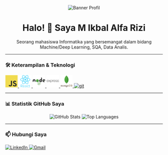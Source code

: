 <p align="center">
  <img src="!<img src="ikbal.jpg" alt="Banner Profil">
</p>

<h1 align="center">Halo! 👋 Saya M Ikbal Alfa Rizi</h1>
<p align="center">
  Seorang mahasiswa Informatika yang bersemangat dalam bidang Machine/Deep Learning, SQA, Data Analis.
</p>

---

### 🛠️ Keterampilan & Teknologi

<p align="left">
  <a href="https://developer.mozilla.org/en-US/docs/Web/JavaScript" target="_blank" rel="noreferrer">
    <img src="https://raw.githubusercontent.com/devicons/devicon/master/icons/javascript/javascript-original.svg" alt="javascript" width="40" height="40"/>
  </a>
  <a href="https://reactjs.org/" target="_blank" rel="noreferrer">
    <img src="https://raw.githubusercontent.com/devicons/devicon/master/icons/react/react-original-wordmark.svg" alt="react" width="40" height="40"/>
  </a>
  <a href="https://nodejs.org" target="_blank" rel="noreferrer">
    <img src="https://raw.githubusercontent.com/devicons/devicon/master/icons/nodejs/nodejs-original-wordmark.svg" alt="nodejs" width="40" height="40"/>
  </a>
  <a href="https://expressjs.com" target="_blank" rel="noreferrer">
    <img src="https://raw.githubusercontent.com/devicons/devicon/master/icons/express/express-original-wordmark.svg" alt="express" width="40" height="40"/>
  </a>
    <a href="https://www.mongodb.com/" target="_blank" rel="noreferrer">
    <img src="https://raw.githubusercontent.com/devicons/devicon/master/icons/mongodb/mongodb-original-wordmark.svg" alt="mongodb" width="40" height="40"/>
  </a>
  <a href="https://git-scm.com/" target="_blank" rel="noreferrer">
    <img src="https://www.vectorlogo.zone/logos/git-scm/git-scm-icon.svg" alt="git" width="40" height="40"/>
  </a>
</p>

---

### 📊 Statistik GitHub Saya

<p align="center">
  <img src="https://github-readme-stats.vercel.app/api?username=USERNAME_ANDA&show_icons=true&theme=radical" alt="GitHub Stats">
  <img src="https://github-readme-stats.vercel.app/api/top-langs/?username=USERNAME_ANDA&layout=compact&theme=radical" alt="Top Languages">
</p>

---

### 📫 Hubungi Saya

<p align="left">
  <a href="https://www.linkedin.com/in/http://www.linkedin.com/in/m-ikbal-alfa-rizi-32015117b" target="_blank">
    <img src="https://img.shields.io/badge/LinkedIn-0077B5?style=for-the-badge&logo=linkedin&logoColor=white" alt="LinkedIn">
  </a>
  <a href="mailto:miqbalalfarizi05@gmail.com">
    <img src="https://img.shields.io/badge/Gmail-D14836?style=for-the-badge&logo=gmail&logoColor=white" alt="Gmail">
  </a>
</p>
